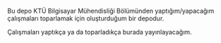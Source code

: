 Bu depo KTÜ Bilgisayar Mühendisliği Bölümünden yaptığım/yapacağım çalışmaları toparlamak için oluşturduğum bir depodur.

Çalışmaları yaptıkça ya da toparladıkça burada yayınlayacağım.
